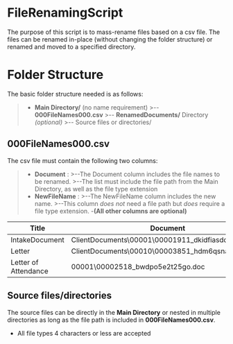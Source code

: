 # FileRenamingScript

The purpose of this script is to mass-rename files based on a csv file. The files can be renamed in-place (without changing the folder structure) or renamed and moved to a specified directory.

# Folder Structure

The basic folder structure needed is as follows:
>- **Main Directory/** (no name requirement)
	>-- **000FileNames000.csv**
	>-- **RenamedDocuments/** Directory *(optional)*
	>-- Source files or directories/

## 000FileNames000.csv
The csv file must contain the following two columns:
>- **Document** : 
	>--The Document column includes the file names to be renamed. 
	>--The list must include the file path from the Main Directory, as well as the file type extension
>- **NewFileName** : 
	>--The NewFileName column includes the new name.
	>--This column *does not* need a file path but *does* require a file type extension.
>-**(All other columns are optional)**

| Title | Document | NewFileName |
|--|--|--|
| IntakeDocument | ClientDocuments\00001\00001911_dkidfiasddhbm.pdf | 863918.Intake.8.17.2020.pdf |
| Letter| ClientDocuments\00010\00003851_hdm6qsnawden4.pdf | 863925.Letter.8.03.2020.pdf |
| Letter of Attendance | 00001\00002518_bwdpo5e2t25go.doc | 814523.LetterOfAttendance.8.18.2019.doc |

## Source files/directories

The source files can be directly in the **Main Directory** or nested in multiple directories as long as the file path is included in **000FileNames000.csv**.
- All file types 4 characters or less are accepted

